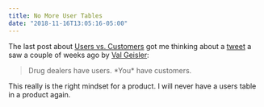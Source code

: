 ```yaml
---
title: No More User Tables
date: "2018-11-16T13:05:16-05:00"
---
```


The last post about [Users vs. Customers](https://scottw.com/users-vs-customers) got me thinking about a [tweet](https://twitter.com/lovevalgeisler/status/1058344849689247746) a saw a couple of weeks ago by [Val Geisler](https://twitter.com/lovevalgeisler):

> Drug dealers have users. \*You\* have customers.

This really is the right mindset for a product. I will never have a users table in a product again.
